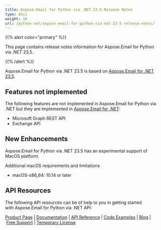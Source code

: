 ```yaml
---
title: Aspose.Email for Python via .NET 23.5 Release Notes
type: docs
weight: 10
url: /python-net/aspose-email-for-python-via-net-23-5-release-notes/
---
```


{{% alert color="primary" %}} 

This page contains release notes information for Aspose.Email for Python via .NET 23.5.

{{% /alert %}} 

Aspose.Email for Python via .NET 23.5 is based on [Aspose.Email for .NET 23.5](/email/net/aspose-email-for-net-23-5-release-notes/).

## **Features not implemented**
The following features are not implemented in Aspose.Email for Python via .NET but they are implemented in [Aspose.Email for .NET](https://products.aspose.com/email/net/):

- Microsoft Graph REST API
- Exchange API

## **New Enhancements**
Aspose.Email for Python via .NET 23.5 has an experimental support of MacOS platform.

Additional macOS requirements and limitations

* macOS-x86_64: 10.14 or later



## **API Resources**
The following API resources can be of help to you in getting started with Aspose.Email for Python via .NET API:



[Product Page](https://products.aspose.com/email/python-net) | [Documentation](/email/python-net/home/) | [API Reference](https://apireference.aspose.com/email/net) | [Code Examples](https://github.com/aspose-email/aspose.email-python-dotnet) | [Blog](https://blog.aspose.com/category/email/) | [Free Support](https://forum.aspose.com/c/email/12) | [Temporary License](https://purchase.aspose.com/temporary-license)


